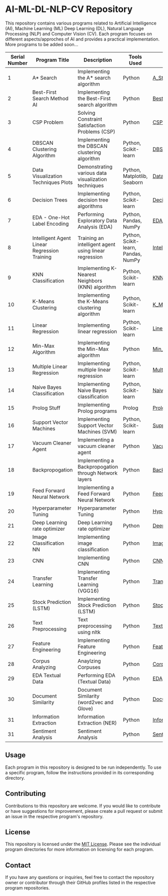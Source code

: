 # AI-ML-DL-NLP-CV Repository

This repository contains various programs related to Artificial Intelligence (AI), Machine Learning (ML) Deep Learning (DL), Natural Language Processing (NLP) and Computer Vision (CV). Each program focuses on different aspects/approches of AI and provides a practical implementation. More programs to be added soon...

| Serial Number | Program Title                                   | Description                                          | Tools Used                                     | Repository Link                                                                                                 |
|---------------|-------------------------------------------------|------------------------------------------------------|------------------------------------------------|----------------------------------------------------------------------------------------------------------------|
| 1             | A* Search                                       | Implementing the A* search algorithm                | Python                                          | [A_Star_Search](https://github.com/Haleshot/AI-ML/tree/master/A_Star_Search)                                    |
| 2             | Best-First Search Method AI                      | Implementing the Best-First search algorithm        | Python                                          | [Best_First_Search_Method_AI](https://github.com/Haleshot/AI-ML/tree/master/Best_First_Search_Method_AI)                       |
| 3             | CSP Problem                                     | Solving Constraint Satisfaction Problems (CSP)      | Python                                          | [CSP_Problem](https://github.com/Haleshot/AI-ML/tree/master/CSP_Problem)                                       |
| 4             | DBSCAN Clustering Algorithm                     | Implementing the DBSCAN clustering algorithm        | Python, Scikit-learn                           | [DBSCAN_Clustering_Algorithm](https://github.com/Haleshot/AI-ML/tree/master/DBSCAN_Clustering_Algorithm)                       |
| 5             | Data Visualization Techniques Plots             | Demonstrating various data visualization techniques | Python, Matplotlib, Seaborn                    | [Data_Visualization_Techniques_Plots Part 1](https://github.com/Haleshot/AI-ML/tree/master/Data_Visualization_Techniques_Plots), [Part 2](https://github.com/Haleshot/AI-ML-DL-NLP-CV/tree/master/Data_Exploration_Techniques_Part1)                |
| 6             | Decision Trees                                  | Implementing decision tree algorithms               | Python, Scikit-learn                           | [Decision_Trees](https://github.com/Haleshot/AI-ML/tree/master/Decision_Trees)                                    |
| 7             | EDA - One-Hot Label Encoding                    | Performing Exploratory Data Analysis (EDA)         | Python, Pandas, NumPy                          | [EDA_One_Hot_Label_Encoding](https://github.com/Haleshot/AI-ML/tree/master/EDA_One_Hot_Label_Encoding)                        |
| 8             | Intelligent Agent Linear Regression Training    | Training an intelligent agent using linear regression| Python, Scikit-learn, Pandas, NumPy            | [Intelligent_Agent_Linear_Regression_Training_Model](https://github.com/Haleshot/AI-ML/tree/master/Intelligent_Agent_Linear_Regression_Training_Model) |
| 9             | KNN Classification                              | Implementing K-Nearest Neighbors (KNN) algorithm    | Python, Scikit-learn                           | [KNN_Classification](https://github.com/Haleshot/AI-ML/tree/master/KNN_Classification)                                |
| 10            | K-Means Clustering                              | Implementing the K-Means clustering algorithm       | Python, Scikit-learn                           | [K_Means_Clustering](https://github.com/Haleshot/AI-ML/tree/master/K_Means_Clustering)                                |
| 11            | Linear Regression                               | Implementing linear regression                     | Python, Scikit-learn                           | [Linear_Regression](https://github.com/Haleshot/AI-ML/tree/master/Linear_Regression)                                 |
| 12            | Min-Max Algorithm                               | Implementing the Min-Max algorithm                  | Python                                          | [Min_Max_Algorithm](https://github.com/Haleshot/AI-ML/tree/master/Min_Max_Algorithm)                                 |
| 13            | Multiple Linear Regression                      | Implementing multiple linear regression             | Python, Scikit-learn                           | [Multiple_Linear_Regression](https://github.com/Haleshot/AI-ML/tree/master/Multiple_Linear_Regression)             |
| 14            | Naive Bayes Classification                      | Implementing Naive Bayes classification            | Python, Scikit-learn                           | [Naive_Bayes_Classification](https://github.com/Haleshot/AI-ML/tree/master/Naive_Bayes_Classification)             |
| 15            | Prolog Stuff                                    | Implementing Prolog programs                       | Prolog                                          | [Prolog_Stuff](https://github.com/Haleshot/AI-ML/tree/master/Prolog_Stuff)                                       |
| 16            | Support Vector Machines                         | Implementing Support Vector Machines (SVM)         | Python, Scikit-learn                           | [Support_Vector_Machines](https://github.com/Haleshot/AI-ML/tree/master/Support_Vector_Machines)                   |
| 17            | Vacuum Cleaner Agent                            | Implementing a vacuum cleaner agent                | Python                                          | [Vacuum Cleaner Agent](https://github.com/Haleshot/AI-ML/tree/master/Vacuum%20Cleaner%20Agent)                     |
| 18            | Backpropogation                            | Implementing a Backpropogation through Network layers                | Python                                          | [Backpropogation](https://github.com/Haleshot/AI-ML-DL-NLP-CV/tree/master/Back_Propogation)                     |
| 19            | Feed Forward Neural Network                            | Implementing a Feed Forward Neural Network                | Python                                          | [FeedForward Neural Network](https://github.com/Haleshot/AI-ML-DL-NLP-CV/tree/master/Feedforward_Neural_Network)                     |
| 20            | Hyperparameter Tuning                            | Hyperparameter Tuning                | Python                                          | [Hyper Parameter Tuning](https://github.com/Haleshot/AI-ML-DL-NLP-CV/tree/master/Hyperparameter_Tuning)                     |
| 21            | Deep Learning rate optimizer                            | Deep Learning rate optimizer                | Python                                          | [Deep Learning rate optimizer](https://github.com/Haleshot/AI-ML-DL-NLP-CV/tree/master/Deep_Learning_Rate_Optimizers)                     |
| 22            | Image Classification NN                            | Implementing image classification                | Python                                          | [Image Classification](https://github.com/Haleshot/AI-ML-DL-NLP-CV/tree/master/Image_Classification_NN)                     |
| 23            | CNN                            | Implementing CNN                | Python                                          | [CNN](https://github.com/Haleshot/AI-ML-DL-NLP-CV/tree/master/CNN)                     |
| 24            | Transfer Learning                            | Implementing Transfer Learning (VGG16)                | Python                                          | [Transfer Learning](https://github.com/Haleshot/AI-ML-DL-NLP-CV/tree/master/Transfer_Learning)                     |
| 25            | Stock Prediction (LSTM)                            | Implementing Stock Prediction (LSTM)                | Python                                          | [Stock Prediction](https://github.com/Haleshot/AI-ML-DL-NLP-CV/tree/master/LSTM)                     |
| 26            | Text Preprocessing                            | Text preprocessing using nltk                | Python                                          | [Text Preprocessing](https://github.com/Haleshot/AI-ML-DL-NLP-CV/tree/master/Text_preprocessing)                     |
| 27            | Feature Engineering                            | Implementing Feature Engineering                | Python                                          | [Feature Engineering](https://github.com/Haleshot/AI-ML-DL-NLP-CV/tree/master/Feature_Engineering)                     |
| 28            | Corpus Analyzing                            | Anaylzing Corpuses                | Python                                          | [Corpus analyzing](https://github.com/Haleshot/AI-ML-DL-NLP-CV/tree/master/Corpus_Analyzing)                     |
| 29            | EDA Textual Data                            | Performing EDA (Textual Data)                | Python                                          | [EDA](https://github.com/Haleshot/AI-ML-DL-NLP-CV/tree/master/EDA_Textual_Data)                     |
| 30            | Document Similarity                            | Document Similarity (word2vec and Glove)                | Python                                          | [Document Similarity](https://github.com/Haleshot/AI-ML-DL-NLP-CV/tree/master/Document_Similarity)                     |
| 31            | Information Extraction                            | Information Extraction (NER)                | Python                                          | [Information Extraction](https://github.com/Haleshot/AI-ML-DL-NLP-CV/tree/master/Information_Extraction)                     |
| 31            | Sentiment Analysis                            | Sentiment Analysis                | Python                                          | [Sentiment Analysis](https://github.com/Haleshot/AI-ML-DL-NLP-CV/tree/master/Sentiment_Analysis)                     |


## Usage

Each program in this repository is designed to be run independently. To use a specific program, follow the instructions provided in its corresponding directory.

## Contributing

Contributions to this repository are welcome. If you would like to contribute or have suggestions for improvement, please create a pull request or submit an issue in the respective program's repository.

## License

This repository is licensed under the [MIT License](https://opensource.org/licenses/MIT). Please see the individual program directories for more information on licensing for each program.

## Contact

If you have any questions or inquiries, feel free to contact the repository owner or contributor through their GitHub profiles listed in the respective program repositories.
